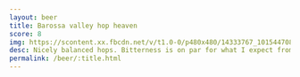 ```yaml
---
layout: beer
title: Barossa valley hop heaven
score: 8
img: https://scontent.xx.fbcdn.net/v/t1.0-0/p480x480/14333767_10154470806018745_900617753120366059_n.jpg?oh=53591e8c5e49303572785e3b65878f40&oe=5837B493
desc: Nicely balanced hops. Bitterness is on par for what I expect from a beer like this. Great smell too
permalink: /beer/:title.html
---
```

